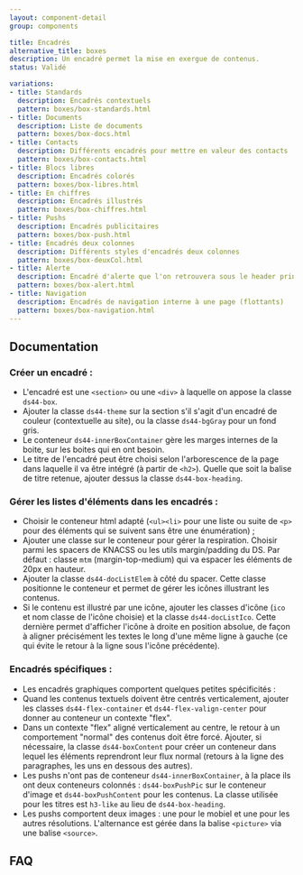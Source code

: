 ```yaml
---
layout: component-detail
group: components

title: Encadrés
alternative_title: boxes
description: Un encadré permet la mise en exergue de contenus.
status: Validé

variations:
- title: Standards
  description: Encadrés contextuels
  pattern: boxes/box-standards.html
- title: Documents
  description: Liste de documents
  pattern: boxes/box-docs.html
- title: Contacts
  description: Différents encadrés pour mettre en valeur des contacts
  pattern: boxes/box-contacts.html
- title: Blocs libres
  description: Encadrés colorés
  pattern: boxes/box-libres.html
- title: En chiffres
  description: Encadrés illustrés
  pattern: boxes/box-chiffres.html
- title: Pushs
  description: Encadrés publicitaires
  pattern: boxes/box-push.html
- title: Encadrés deux colonnes
  description: Différents styles d'encadrés deux colonnes
  pattern: boxes/box-deuxCol.html
- title: Alerte
  description: Encadré d'alerte que l'on retrouvera sous le header principal. Il peut se replier / se réouvrir et conserver l'état sur la durée de la session pour l’alerte en question car il peut y en avoir plusieurs à des endroits différents du site.
  pattern: boxes/box-alert.html
- title: Navigation
  description: Encadrés de navigation interne à une page (flottants)
  pattern: boxes/box-navigation.html
---
```


## Documentation

### Créer un encadré :

* L'encadré est une `<section>` ou une `<div>` à laquelle on appose la classe `ds44-box`.
* Ajouter la classe `ds44-theme` sur la section s'il s'agit d'un encadré de couleur (contextuelle au site), ou la classe `ds44-bgGray` pour un fond gris.
* Le conteneur `ds44-innerBoxContainer` gère les marges internes de la boite, sur les boites qui en ont besoin.
* Le titre de l'encadré peut être choisi selon l'arborescence de la page dans laquelle il va être intégré (à partir de `<h2>`). Quelle que soit la balise de titre retenue, ajouter dessus la classe `ds44-box-heading`.

### Gérer les listes d'éléments dans les encadrés :

* Choisir le conteneur html adapté (`<ul><li>` pour une liste ou suite de `<p>` pour des éléments qui se suivent sans être une énumération) ;
* Ajouter une classe sur le conteneur pour gérer la respiration. Choisir parmi les spacers de KNACSS ou les utils margin/padding du DS. Par défaut : classe `mtm` (margin-top-medium) qui va espacer les éléments de 20px en hauteur.
* Ajouter la classe `ds44-docListElem` à côté du spacer. Cette classe positionne le conteneur et permet de gérer les icônes illustrant les contenus.
* Si le contenu est illustré par une icône, ajouter les classes d'icône (`ico` et nom classe de l'icône choisie) et la classe `ds44-docListIco`. Cette dernière permet d'afficher l'icône à droite en position absolue, de façon à aligner précisément les textes le long d'une même ligne à gauche (ce qui évite le retour à la ligne sous l'icône précédente).

### Encadrés spécifiques :

* Les encadrés graphiques comportent quelques petites spécificités :
 * Quand les contenus textuels doivent être centrés verticalement, ajouter les classes `ds44-flex-container` et `ds44-flex-valign-center` pour donner au conteneur un contexte "flex".
 * Dans un contexte "flex" aligné verticalement au centre, le retour à un comportement "normal" des contenus doit être forcé. Ajouter, si nécessaire, la classe `ds44-boxContent` pour créer un conteneur dans lequel les éléments reprendront leur flux normal (retours à la ligne des paragraphes, les uns en dessous des autres).
 * Les pushs n'ont pas de conteneur `ds44-innerBoxContainer`, à la place ils ont deux conteneurs colonnés : `ds44-boxPushPic` sur le conteneur d'image et `ds44-boxPushContent` pour les contenus. La classe utilisée pour les titres est `h3-like` au lieu de `ds44-box-heading`.
 * Les pushs comportent deux images : une pour le mobiel et une pour les autres résolutions. L'alternance est gérée dans la balise `<picture>` via une balise `<source>`.


## FAQ
